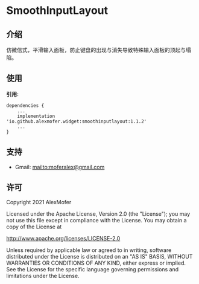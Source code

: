 SmoothInputLayout
=========

介绍
---

仿微信式，平滑输入面板，防止键盘的出现与消失导致特殊输入面板的顶起与塌陷。

使用
---

**引用:**
```
dependencies {
    ...
    implementation 'io.github.alexmofer.widget:smoothinputlayout:1.1.2'
    ...
}
```

支持
---

- Gmail: <mailto:moferalex@gmail.com>

许可
---

Copyright 2021 AlexMofer

Licensed under the Apache License, Version 2.0 (the "License");
you may not use this file except in compliance with the License.
You may obtain a copy of the License at

   http://www.apache.org/licenses/LICENSE-2.0

Unless required by applicable law or agreed to in writing, software
distributed under the License is distributed on an "AS IS" BASIS,
WITHOUT WARRANTIES OR CONDITIONS OF ANY KIND, either express or implied.
See the License for the specific language governing permissions and
limitations under the License.